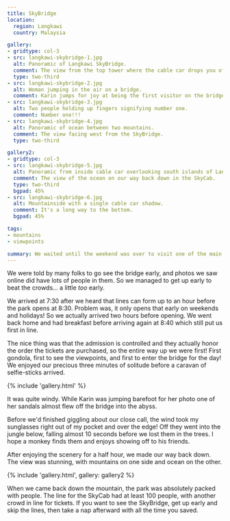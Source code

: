 ```yaml
---
title: SkyBridge
location:
  region: Langkawi
  country: Malaysia

gallery:
- gridtype: col-3
- src: langkawi-skybridge-1.jpg
  alt: Panoramic of Langkawi SkyBridge.
  comment: The view from the top tower where the cable car drops you off. Once again, it's a multinational photo with the island of Turatao, Thailand in the background.
  type: two-third
- src: langkawi-skybridge-2.jpg
  alt: Woman jumping in the air on a bridge.
  comment: Karin jumps for joy at being the first visitor on the bridge for the day!
- src: langkawi-skybridge-3.jpg
  alt: Two people holding up fingers signifying number one.
  comment: Number one!!!
- src: langkawi-skybridge-4.jpg
  alt: Panoramic of ocean between two mountains.
  comment: The view facing west from the SkyBridge.
  type: two-third

gallery2:
- gridtype: col-3
- src: langkawi-skybridge-5.jpg
  alt: Panoramic from inside cable car overlooking south islands of Langkawi.
  comment: The view of the ocean on our way back down in the SkyCab.
  type: two-third
  bgpad: 45%
- src: langkawi-skybridge-6.jpg
  alt: Mountainside with a single cable car shadow.
  comment: It's a long way to the bottom.
  bgpad: 45%

tags:
- mountains
- viewpoints

summary: We waited until the weekend was over to visit one of the main tourist attractions&#58; SkyBridge, a suspension bridge between two mountain peaks.
---
```


We were told by many folks to go see the bridge early, and photos we saw online did have lots of people in them. So we managed to get up early to beat the crowds... a little _too_ early.

We arrived at 7:30 after we heard that lines can form up to an hour before the park opens at 8:30. Problem was, it only opens that early on weekends and holidays! So we actually arrived two hours before opening. We went back home and had breakfast before arriving again at 8:40 which still put us first in line.

The nice thing was that the admission is controlled and they actually honor the order the tickets are purchased, so the entire way up we were first! First gondola, first to see the viewpoints, and first to enter the bridge for the day! We enjoyed our precious three minutes of solitude before a caravan of selfie-sticks arrived.

{% include 'gallery.html' %}

It was quite windy. While Karin was jumping barefoot for her photo one of her sandals almost flew off the bridge into the abyss.

Before we'd finished giggling about our close call, the wind took my sunglasses right out of my pocket and over the edge! Off they went into the jungle below, falling almost 10 seconds before we lost them in the trees. I hope a monkey finds them and enjoys showing off to his friends.

After enjoying the scenery for a half hour, we made our way back down. The view was stunning, with mountains on one side and ocean on the other.

{% include 'gallery.html', gallery: gallery2 %}

When we came back down the mountain, the park was absolutely packed with people. The line for the SkyCab had at least 100 people, with another crowd in line for tickets. If you want to see the SkyBridge, get up early and skip the lines, then take a nap afterward with all the time you saved.
